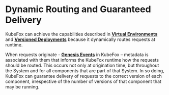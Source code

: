<!-- markdownlint-disable MD033 -->
# Dynamic Routing and Guaranteed Delivery

KubeFox can achieve the capabilities described in [**Virtual Environments**](virtual_environments.md) and [**Versioned Deployments**](versioned_deployments.md) because it dynamically routes requests at runtime.  

When requests originate - [**Genesis Events**](concepts.md#genesis-events) in KubeFox – metadata is associated with them that informs the KubeFox runtime how the requests should be routed.  This occurs not only at origination time, but throughout the System and for all components that are part of that System.  In so doing, KubeFox can guarantee delivery of requests to the correct version of each component, irrespective of the number of versions of that component that may be running.
